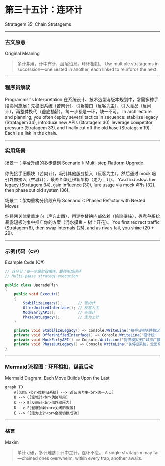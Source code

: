 # 第三十五计：连环计

Stratagem 35: Chain Stratagems

---

### 古文原意

Original Meaning

> 多计并用，计中有计，层层设局，环环相扣。
> Use multiple stratagems in succession—one nested in another, each linked to reinforce the next.

---

### 程序员解读

Programmer's Interpretation
在系统设计、技术选型与版本规划中，常需多种手段协同施展：先稳旧系统（苦肉计）、引新接口（反客为主）、引入竞品（反间计），再整体换代（釜底抽薪）。每一步都是一环，缺一不可。
In architecture and planning, you often deploy several tactics in sequence: stabilize legacy (Stratagem 34), introduce new APIs (Stratagem 30), leverage competitor pressure (Stratagem 33), and finally cut off the old base (Stratagem 19). Each is a link in the chain.

---

### 实用场景

场景一：平台升级的多步谋划
Scenario 1: Multi-step Platform Upgrade

你先接手旧模块（苦肉计），吸引其他服务接入（反客为主），然后通过 mock 吸引外部接入（空城计），最终全体迁移新架构（走为上计）。
You first adopt the legacy (Stratagem 34), gain influence (30), lure usage via mock APIs (32), then phase out old system (36).

场景二：架构重构分阶段布局
Scenario 2: Phased Refactor with Nested Moves

你将网关流量重定向（声东击西），再逐步替换内部依赖（偷梁换柱），等竞争系统暴露短板时集中推广你的方案（混水摸鱼 + 树上开花）。
You first redirect traffic (Stratagem 6), then swap internals (25), and as rivals fail, you shine (20 + 29).

---

### 示例代码（C#）

Example Code (C#)

```csharp
// 连环计：每一步是阶段策略，最终形成闭环
// Multi-phase strategy execution

public class UpgradePlan
{
    public void Execute()
    {
        StabilizeLegacy();       // 苦肉计
        OfferUnifiedInterface(); // 反客为主
        MockEarlyAPI();          // 空城计
        PhaseOutLegacy();        // 走为上计
    }

    private void StabilizeLegacy() => Console.WriteLine("接手旧模块并稳定运行");
    private void OfferUnifiedInterface() => Console.WriteLine("设计统一 API，吸引他人依赖");
    private void MockEarlyAPI() => Console.WriteLine("提供模拟接口以推广接入");
    private void PhaseOutLegacy() => Console.WriteLine("关停旧系统，全面切换");
}
```

---

### Mermaid 流程图：环环相扣，谋而后动

Mermaid Diagram: Each Move Builds Upon the Last

```mermaid
graph TD
    A[苦肉计<br>维护旧系统] --> B[反客为主<br>统一入口]
    B --> C[空城计<br>伪装可用]
    C --> D[反间计<br>借外部压力]
    D --> E[釜底抽薪<br>关闭旧服务]
    E --> F[走为上计<br>全面切换成功]
```

---

### 格言

Maxim

> 单计可破，多计难防；计中之计，连环不息。
> A single stratagem may fail—chained ones overwhelm; within every trap, another awaits.
